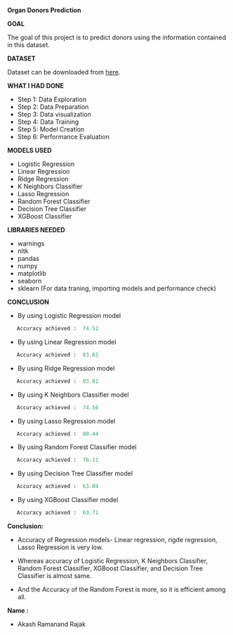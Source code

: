 **Organ Donors Prediction**

**GOAL**

The goal of this project is to predict donors using the information contained in this dataset.

**DATASET**

Dataset can be downloaded from [here](https://www.kaggle.com/momohmustapha/donorsprediction).

**WHAT I HAD DONE**
- Step 1: Data Exploration
- Step 2: Data Preparation
- Step 3: Data visualization
- Step 4: Data Training
- Step 5: Model Creation
- Step 6: Performance Evaluation


**MODELS USED**
- Logistic Regression
- Linear Regression
- Ridge Regression
- K Neighbors Classifier
- Lasso Regression
- Random Forest Classifier
- Decision Tree Classifier
- XGBoost Classifier


**LIBRARIES NEEDED**
- warnings
- nltk
- pandas
- numpy
- matplotlib
- seaborn
- sklearn (For data traning, importing models and performance check)


**CONCLUSION**
- By using Logistic Regression model 
 ```python
    Accuracy achieved :  74.52
 ``` 
- By using Linear Regression model 
 ```python
    Accuracy achieved :  03.81
 ``` 
- By using Ridge Regression model 
 ```python
    Accuracy achieved :  03.81
 ``` 
- By using K Neighbors Classifier model 
 ```python
    Accuracy achieved :  74.56
 ``` 
- By using Lasso Regression model 
 ```python
    Accuracy achieved :  00.44
 ``` 
- By using Random Forest Classifier model 
 ```python
    Accuracy achieved :  76.11
 ``` 
- By using Decision Tree Classifier model 
 ```python
    Accuracy achieved :  63.04
 ``` 
 - By using XGBoost Classifier model 
 ```python
    Accuracy achieved :  63.71
 ``` 
**Conclusion:**
- Accuracy of Regression models- Linear regression, rigde regression, Lasso Regression is very low.

- Whereas accuracy of Logistic Regression, K Neighbors Classifier, Random Forest Classifier, XGBoost Classifier, and Decision Tree Classifier is almost same.

- And the Accuracy of the Random Forest is more, so it is efficient among all.


**Name :**
- Akash Ramanand Rajak
